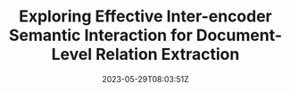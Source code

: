 ---
title: "Exploring Effective Inter-encoder Semantic Interaction for Document-Level Relation Extraction"
authors:
- Liang Zhang
- Zijun Min
- Jinsong Su
- Pei Yu
- Ante Wang
- Yidong Chen
author_notes:
- "共同一作"
- "共同一作"
- "通讯作者"
- 
- 
- "通讯作者"
date: "2023-05-29T08:03:51Z"
publishDate: "2025-05-29T08:03:51Z"
publication_types: [4）信息抽取]
publication: "**In Proc. of IJCAI 2023.** (CCF-A类)"
---